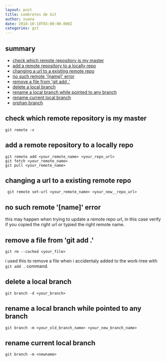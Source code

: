 ```yaml
---
layout: post
title: Lembretes de Git
author: xuana
date: 2018-10-10T03:00:00.000Z
categories: git
---
```


## summary

* [check which remote repository is my master](#check-remote)
* [add a remote repository to a locally repo](#add-remote)
* [changing a url to a existing remote repo](#change-url-remote)
* [no such remote '\[name\]' error](#no-such-remote)
* [remove a file from 'git add .'](#remove-file-git-add)
* [delete a local branch](#delete-local-branch)
* [rename a local branch while pointed to any branch](#rename-local-branch)
* [rename current local branch](#rename-current-branch)
* [orphan branch](#orphan-branch)

## <a id='check-remote'></a> check which remote repository is my master

```
git remote -v
```

## <a id='add-remote'></a> add a remote repository to a locally repo

```
git remote add <your_remote_name> <your_repo_url> 
git fetch <your_remote_name>
git pull <your_remote_name> 
```

## <a id='change-url-remote'></a> changing a url to a existing remote repo

```
 git remote set-url <your_remote_name> <your_new__repo_url>
```

## <a id='no-such-remote'></a> no such remote '\[name]' error

this may happen when trying to update a remote repo url, in this case verify if you copied the right url or  typied the right remote name.

## <a id='remove-file-git-add'></a> remove a file from 'git add .'

```
git rm --cached <your_file>
```

i used this to remove a file when i accidentaly added to the work-tree with `git add .` command.

## <a id='delete-local-branch'></a> delete a local branch

```
git branch -d <your_branch>
```

## <a id='rename-local-branch'></a> rename a local branch while pointed to any branch

```
git branch -m <your_old_branch_name> <your_new_branch_name>
```

## <a id='rename-current-branch'></a> rename current local branch

```
git branch -m <newname>
```
